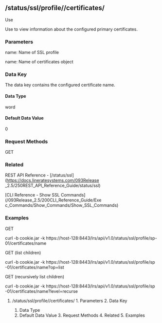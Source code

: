 ## /status/ssl/profile/<name>/certificates/<name>

Use

Use to view information about the configured primary certificates.

### Parameters

name: Name of SSL profile

name: Name of certificates object

### Data Key

The data key contains the configured certificate name.

#### Data Type

word

#### Default Data Value

0

### Request Methods

GET

### Related

REST API Reference - [/status/ssl](https://docs.lineratesystems.com/093Release
_2.5/250REST_API_Reference_Guide/status/ssl)

[CLI Reference - Show SSL Commands](/093Release_2.5/200CLI_Reference_Guide/Exe
c_Commands/Show_Commands/Show_SSL_Commands)

### Examples

GET

curl -b cookie.jar -k
https://host-128:8443/lrs/api/v1.0/status/ssl/profile/sp-01/certificates/name

GET (list children)

curl -b cookie.jar -k https://host-128:8443/lrs/api/v1.0/status/ssl/profile/sp
-01/certificates/name?op=list

GET (recursively list children)

curl -b cookie.jar -k https://host-128:8443/lrs/api/v1.0/status/ssl/profile/sp
-01/certificates/name?level=recurse

  1. /status/ssl/profile/<name>/certificates/<name>
    1. Parameters
    2. Data Key
      1. Data Type
      2. Default Data Value
    3. Request Methods
    4. Related
    5. Examples

